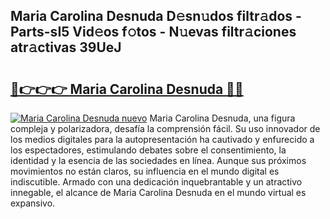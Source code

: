 ## Maria Carolina Desnuda D𝚎sn𝚞dos filtr𝚊dos - Parts-sI5 Vid𝚎os f𝚘tos - N𝚞evas filtr𝚊ciones atr𝚊ctivas 39UeJ

# <h2><a href="http://mbc7m9.tromn.icu/?c=Maria+Carolina+Desnuda">🔗👉👉👉 Maria Carolina Desnuda 🔗🔗</a></h2>

[![Maria Carolina Desnuda nuevo](https://i.imgur.com/pEAQMta.gif)](http://mbc7m9.tromn.icu/?c=Maria+Carolina+Desnuda)
Maria Carolina Desnuda, una figura compleja y polarizadora, desafía la comprensión fácil. Su uso innovador de los medios digitales para la autopresentación ha cautivado y enfurecido a los espectadores, estimulando debates sobre el consentimiento, la identidad y la esencia de las sociedades en línea. Aunque sus próximos movimientos no están claros, su influencia en el mundo digital es indiscutible. Armado con una dedicación inquebrantable y un atractivo innegable, el alcance de Maria Carolina Desnuda en el mundo virtual es expansivo.
